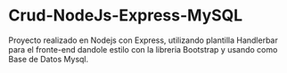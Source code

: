 # Crud-NodeJs-Express-MySQL

Proyecto realizado en Nodejs con Express, utilizando plantilla Handlerbar para el fronte-end dandole estilo con la libreria Bootstrap y usando como Base de Datos Mysql.
